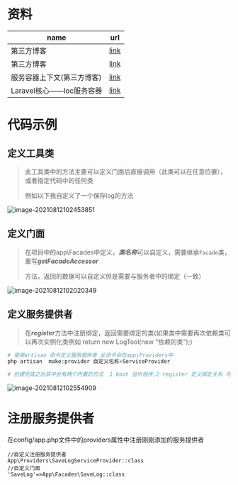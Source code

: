 # 资料

| name                       | url                                                          |
| -------------------------- | ------------------------------------------------------------ |
| 第三方博客                 | [link](https://ziruchu.com/art/23)                           |
| 第三方博客                 | [link](https://www.qianjinyike.com/laravel-%e6%a0%b8%e5%bf%83%e6%a6%82%e5%bf%b5%ef%bc%88%e6%9c%8d%e5%8a%a1%e5%ae%b9%e5%99%a8%e3%80%81%e6%9c%8d%e5%8a%a1%e6%8f%90%e4%be%9b%e8%80%85%e3%80%81facades%e3%80%81contracts%e3%80%81%e8%be%85/) |
| 服务容器上下文(第三方博客) | [link](https://segmentfault.com/q/1010000005945646)          |
| Laravel核心——Ioc服务容器   | [link](https://segmentfault.com/a/1190000009369477)          |



#  代码示例

##  定义工具类

> 此工具类中的方法主要可以定义门面后直接调用（此类可以在任意位置），或者指定代码中的任何类
>
> 例如以下我自定义了一个保存log的方法

![image-20210812102453851](https://gitee.com/yaolliuyang/blogImages/raw/master/blogImages/image-20210812102453851.png)

## 定义门面

> 在项目中的app\Facades中定义，***类名称***可以自定义，需要继承`Facade`类，重写***getFacadeAccessor***
>
> 方法，返回的数据可以自定义但是需要与服务者中的绑定（一致）

![image-20210812102020349](https://gitee.com/yaolliuyang/blogImages/raw/master/blogImages/image-20210812102020349.png)





## 定义服务提供者

> 在***register***方法中注册绑定，返回需要绑定的类(如果类中需要再次依赖类可以再次实例化类例如 return new LogTool(new "依赖的类");)

```php
# 使用artisan 命令定义服务提供者 此命令会在app\Providers中
php artisan  make:provider 自定义名称+ServiceProvider 

# 创建完成之后其中会有两个内置的方法  1 boot 监听程序,2 register 定义绑定关系 可以绑定自定义的服务类
```

![image-20210812102554909](https://gitee.com/yaolliuyang/blogImages/raw/master/blogImages/image-20210812102554909.png)

# 注册服务提供者

在config/app.php文件中的providers属性中注册刚刚添加的服务提供者

```
//自定义注册服务提供者
App\Providers\SaveLogServiceProvider::class
//自定义门面
'SaveLog'=>App\Facades\SaveLog::class
```
